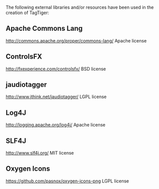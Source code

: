The following external libraries and/or resources have been used in the creation
of TagTiger:

Apache Commons Lang
-------------------
http://commons.apache.org/proper/commons-lang/
Apache license

ControlsFX
----------
http://fxexperience.com/controlsfx/
BSD license

jaudiotagger
------------
http://www.jthink.net/jaudiotagger/
LGPL license

Log4J
-----
http://logging.apache.org/log4j/
Apache license

SLF4J
-----
http://www.slf4j.org/
MIT license

Oxygen Icons
------------
https://github.com/pasnox/oxygen-icons-png
LGPL license